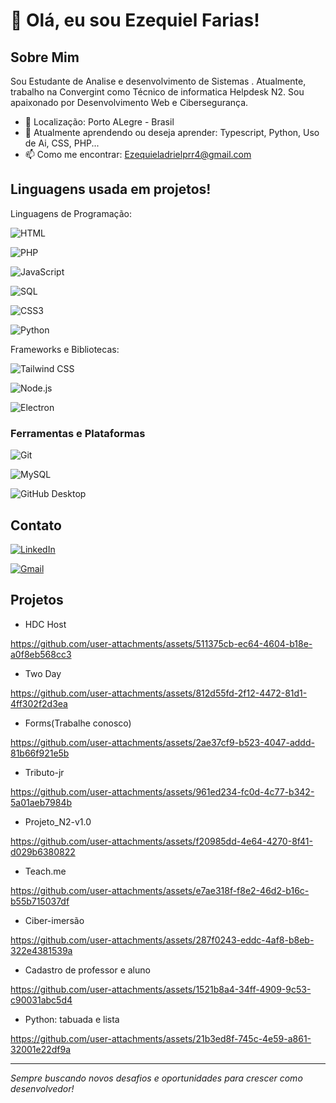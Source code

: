 # 👋 Olá, eu sou Ezequiel Farias!



## Sobre Mim

Sou Estudante de Analise e desenvolvimento de Sistemas . Atualmente, trabalho na Convergint como Técnico de informatica Helpdesk N2. Sou apaixonado por Desenvolvimento Web e Cibersegurança.

- 📍 Localização: Porto ALegre - Brasil
- 🌱 Atualmente aprendendo ou deseja aprender: Typescript, Python, Uso de Ai, CSS, PHP...
- 📫 Como me encontrar: Ezequieladrielprr4@gmail.com 

## Linguagens usada em projetos!

Linguagens de Programação: 

  ![HTML](https://img.shields.io/badge/HTML5-E34F26?style=for-the-badge&logo=html5&logoColor=white)

  ![PHP](https://img.shields.io/badge/PHP-777BB4?style=for-the-badge&logo=php&logoColor=white)

  ![JavaScript](https://img.shields.io/badge/JavaScript-F7DF1E?style=for-the-badge&logo=javascript&logoColor=black)

  ![SQL](https://img.shields.io/badge/SQL-003B57?style=for-the-badge&logo=postgresql&logoColor=white) 

  ![CSS3](https://img.shields.io/badge/CSS3-1572B6?style=for-the-badge&logo=css3&logoColor=white)
  
  ![Python](https://img.shields.io/badge/Python-3776AB?style=for-the-badge&logo=python&logoColor=white)

Frameworks e Bibliotecas: 

![Tailwind CSS](https://img.shields.io/badge/Tailwind_CSS-38B2AC?style=for-the-badge&logo=tailwind-css&logoColor=white)

![Node.js](https://img.shields.io/badge/Node.js-339933?style=for-the-badge&logo=nodedotjs&logoColor=white)

![Electron](https://img.shields.io/badge/Electron-47848F?style=for-the-badge&logo=electron&logoColor=white)

### Ferramentas e Plataformas
![Git](https://img.shields.io/badge/-Git-F05032?style=flat&logo=git)

![MySQL](https://img.shields.io/badge/MySQL-4479A1?style=for-the-badge&logo=mysql&logoColor=white)

![GitHub Desktop](https://img.shields.io/badge/GitHub_Desktop-181717?style=for-the-badge&logo=github&logoColor=white)
## Contato

 [![LinkedIn](https://img.shields.io/badge/LinkedIn-0077B5?style=for-the-badge&logo=linkedin&logoColor=white)](https://www.linkedin.com/in/ezequieladriel2/) 

  [![Gmail](https://img.shields.io/badge/Gmail-D14836?style=for-the-badge&logo=gmail&logoColor=white)](mailto:ezequieladrielprr4@gmail.com)

## Projetos
- HDC Host


https://github.com/user-attachments/assets/511375cb-ec64-4604-b18e-a0f8eb568cc3


- Two Day


https://github.com/user-attachments/assets/812d55fd-2f12-4472-81d1-4ff302f2d3ea



- Forms(Trabalhe conosco)


https://github.com/user-attachments/assets/2ae37cf9-b523-4047-addd-81b66f921e5b


- Tributo-jr


https://github.com/user-attachments/assets/961ed234-fc0d-4c77-b342-5a01aeb7984b



- Projeto_N2-v1.0


https://github.com/user-attachments/assets/f20985dd-4e64-4270-8f41-d029b6380822



- Teach.me


https://github.com/user-attachments/assets/e7ae318f-f8e2-46d2-b16c-b55b715037df







- Ciber-imersão


https://github.com/user-attachments/assets/287f0243-eddc-4af8-b8eb-322e4381539a


- Cadastro de professor e aluno


https://github.com/user-attachments/assets/1521b8a4-34ff-4909-9c53-c90031abc5d4


- Python: tabuada e lista


https://github.com/user-attachments/assets/21b3ed8f-745c-4e59-a861-32001e22df9a







---

_Sempre buscando novos desafios e oportunidades para crescer como desenvolvedor!_






